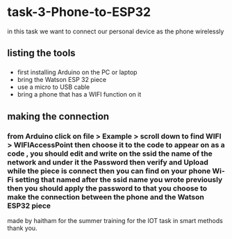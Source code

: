 # task-3-Phone-to-ESP32
in this task we want to connect our personal device as the phone wirelessly 

## listing the tools 
### 
* first installing Arduino on the PC or laptop
* bring the Watson ESP 32 piece 
* use a micro to USB cable 
* bring a phone that has a WIFI function on it  
## making the connection 
### from Arduino click on file > Example > scroll down to find WIFI > WIFIAccessPoint then choose it to the code to appear on as a code , you should edit and write on the ssid the name of the network and under it the Password then verify and Upload while the piece is connect then you can find on your phone Wi-Fi setting  that named after the ssid name you wrote previously then you should apply the password to that you choose to make the connection between the phone and the Watson ESP32 piece 

made by haitham for the summer training for the IOT task in smart methods
thank you.
